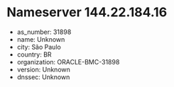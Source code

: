 # Nameserver 144.22.184.16

* as_number: 31898
* name: Unknown
* city: São Paulo
* country: BR
* organization: ORACLE-BMC-31898
* version: Unknown
* dnssec: Unknown
